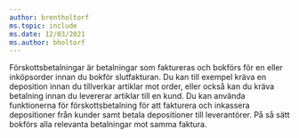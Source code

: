 ```yaml
---
author: brentholtorf
ms.topic: include
ms.date: 12/03/2021
ms.author: bholtorf
---
```

Förskottsbetalningar är betalningar som faktureras och bokförs för en eller inköpsorder innan du bokför slutfakturan. Du kan till exempel kräva en deposition innan du tillverkar artiklar mot order, eller också kan du kräva betalning innan du levererar artiklar till en kund. Du kan använda funktionerna för förskottsbetalning för att fakturera och inkassera depositioner från kunder samt betala depositioner till leverantörer. På så sätt bokförs alla relevanta betalningar mot samma faktura.  
